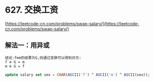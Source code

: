 # 627. 交换工资

[https://leetcode-cn.com/problems/swap-salary/](https://leetcode-cn.com/problems/swap-salary/)

## 解法一：用异或

```text
结论:f⊕m的结果为G,则通过变换可以得到对方:
f ⊕ G = m
m ⊕ G = f
```

```sql
update salary set sex = CHAR(ASCII('f') ^ ASCII('m') ^ ASCII(sex));
```

